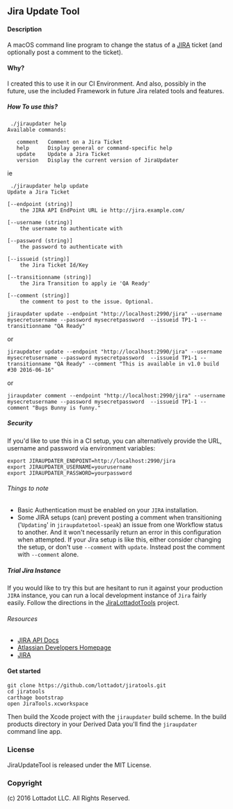 ## Jira Update Tool

#### Description 

A macOS command line program to change the status of a [JIRA](https://www.atlassian.com/software/jira) ticket (and optionally post a comment to the ticket).

#### Why?

I created this to use it in our CI Environment. And also, possibly in the future, use the included Framework in future Jira related tools and features.

##### How To use this?

```
 ./jiraupdater help
Available commands:

   comment   Comment on a Jira Ticket
   help      Display general or command-specific help
   update    Update a Jira Ticket
   version   Display the current version of JiraUpdater
```

ie 

```
 ./jiraupdater help update
Update a Jira Ticket

[--endpoint (string)]
	the JIRA API EndPoint URL ie http://jira.example.com/

[--username (string)]
	the username to authenticate with

[--password (string)]
	the password to authenticate with

[--issueid (string)]
	the Jira Ticket Id/Key

[--transitionname (string)]
	the Jira Transition to apply ie 'QA Ready'

[--comment (string)]
	the comment to post to the issue. Optional.
```

```
jiraupdater update --endpoint "http://localhost:2990/jira" --username mysecretusername --password mysecretpassword  --issueid TP1-1 --transitionname "QA Ready"
``` 
or

```
jiraupdater update --endpoint "http://localhost:2990/jira" --username mysecretusername --password mysecretpassword  --issueid TP1-1 --transitionname "QA Ready" --comment "This is available in v1.0 build #30 2016-06-16"
``` 
or

```
jiraupdater comment --endpoint "http://localhost:2990/jira" --username mysecretusername --password mysecretpassword  --issueid TP1-1 --comment "Bugs Bunny is funny."
```
##### Security

If you'd like to use this in a CI setup, you can alternatively provide the URL, username and password via environment variables:

```
export JIRAUPDATER_ENDPOINT=http://localhost:2990/jira
export JIRAUPDATER_USERNAME=yourusername
export JIRAUPDATER_PASSWORD=yourpassword
```

###### Things to note

* Basic Authentication must be enabled on your `JIRA` installation.
* Some JIRA setups (can) prevent posting a comment when transitioning ('`Updating`' in `jiraupdatetool-speak`) an issue from one Workflow status to another. And it won't necessarily return an error in this configuration when attempted. If your Jira setup is like this, either consider changing the setup, or don't use `--comment` with `update`. Instead post the comment with `--comment` alone.

##### Trial Jira Instance

If you would like to try this but are hesitant to run it against your production `JIRA` instance, you can run a local development instance of `Jira` fairly easily. Follow the directions in the [JiraLottadotTools](https://github.com/lottadot/JiraLottadotTools) project.

###### Resources

* [JIRA API Docs](https://docs.atlassian.com/jira/REST/6.4.6/)
* [Atlassian Developers Homepage](https://developer.atlassian.com/index.html)
* [JIRA](https://www.atlassian.com/software/jira)

#### Get started

```
git clone https://github.com/lottadot/jiratools.git
cd jiratools
carthage bootstrap
open JiraTools.xcworkspace
```

Then build the Xcode project with the `jiraupdater` build scheme. In the build products directory in your Derived Data you'll find the `jiraupdater` command line app.

### License

JiraUpdateTool is released under the MIT License.

### Copyright

(c) 2016 Lottadot LLC. All Rights Reserved.

